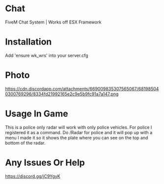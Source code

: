 # Chat
FiveM Chat System | Works off ESX Framework

# Installation

Add 'ensure wk_wrs' into your server.cfg

# Photo

https://cdn.discordapp.com/attachments/669009835307565067/681985040300769296/8334fd21992165e2c9e5b9fc91a7a147.png

# Usage In Game

This is a police only radar will work with only police vehicles. 
For police I registered it as a command. Do /Radar for police and it will pop up with a menu
I made it so it shows the plate where you can see on the top and bottom of the radar.

# Any Issues Or Help 

https://discord.gg/jC9YgyK
